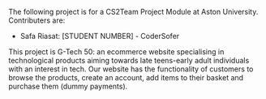The following project is for a CS2Team Project Module at Aston University.
Contributers are:
- Safa Riasat: [STUDENT NUMBER] - CoderSofer

This project is G-Tech 50: an ecommerce website specialising in technological products aiming towards late teens-early adult individuals with an interest in tech.
Our website has the functionality of customers to browse the products, create an account, add items to their basket and purchase them (dummy payments).
